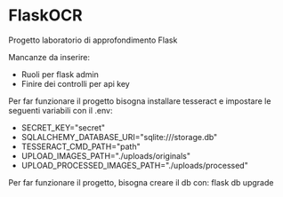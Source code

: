 # FlaskOCR
Progetto laboratorio di approfondimento Flask


Mancanze da inserire:
- Ruoli per flask admin
- Finire dei controlli per api key


Per far funzionare il progetto bisogna installare tesseract e impostare le seguenti variabili con il .env:
- SECRET_KEY="secret"
- SQLALCHEMY_DATABASE_URI="sqlite:///storage.db"
- TESSERACT_CMD_PATH="path"
- UPLOAD_IMAGES_PATH="./uploads/originals"
- UPLOAD_PROCESSED_IMAGES_PATH="./uploads/processed"


Per far funzionare il progetto, bisogna creare il db con: flask db upgrade
